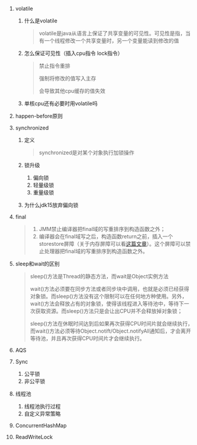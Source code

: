 1. volatile

   1. 什么是volatile

      > volatile是java从语言上保证了共享变量的可见性。可见性是指，当有一个线程修改一个共享变量时，另一个变量能读到修改的值

   2. 怎么保证可见性（插入cpu指令 lock指令）

      > 禁止指令重排
      >
      > 强制将修改的值写入主存
      >
      > 会导致其他cpu缓存的值失效
      
   3. 单核cpu还有必要时用volatile吗

2. happen-before原则

3. synchronized

   1. 定义

      > synchronized是对某个对象执行加锁操作

   2. 锁升级

      1. 偏向锁
      2. 轻量级锁
      3. 重量级锁

   3. 为什么jdk15放弃偏向锁

4. final

   > 1. JMM禁止编译器把final域的写重排序到构造函数之外；
   > 2. 编译器会在final域写之后，构造函数return之前，插入一个storestore屏障（关于内存屏障可以看[这篇文章](https://juejin.cn/post/6844903600318054413)）。这个屏障可以禁止处理器把final域的写重排序到构造函数之外。

5. sleep和wait的区别

   > sleep()方法是Thread的静态方法，而wait是Object实例方法
   >
   > wait()方法必须要在同步方法或者同步块中调用，也就是必须已经获得对象锁。而sleep()方法没有这个限制可以在任何地方种使用。另外，wait()方法会释放占有的对象锁，使得该线程进入等待池中，等待下一次获取资源。而sleep()方法只是会让出CPU并不会释放掉对象锁；
   >
   > sleep()方法在休眠时间达到后如果再次获得CPU时间片就会继续执行，而wait()方法必须等待Object.notift/Object.notifyAll通知后，才会离开等待池，并且再次获得CPU时间片才会继续执行。

6. AQS

7. Sync

   1. 公平锁
   2. 非公平锁

8. 线程池

   1. 线程池执行过程
   2. 自定义异常策略

9. ConcurrentHashMap

10. ReadWriteLock

    

